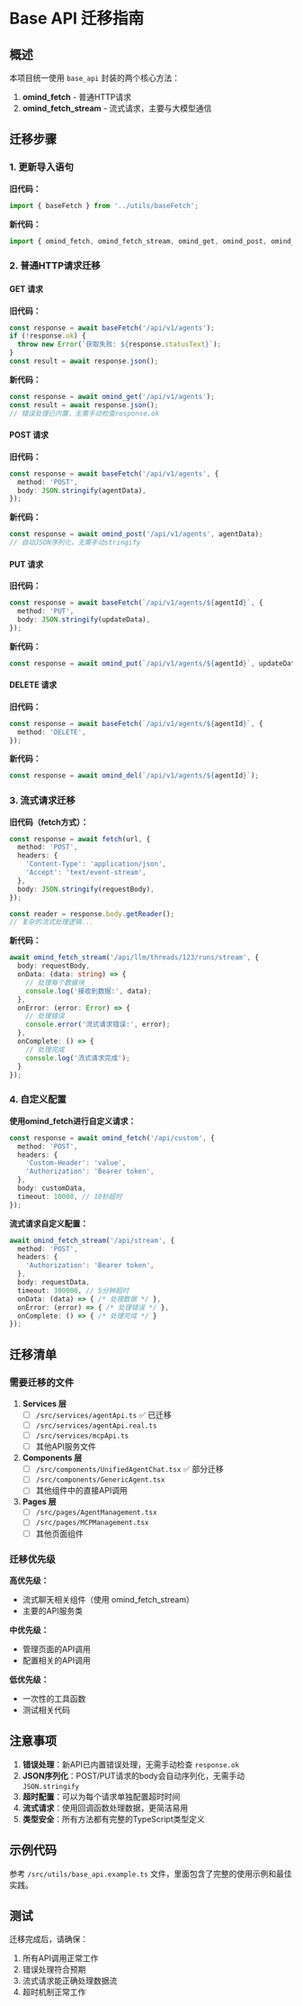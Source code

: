 # Base API 迁移指南

## 概述

本项目统一使用 `base_api` 封装的两个核心方法：
1. **omind_fetch** - 普通HTTP请求
2. **omind_fetch_stream** - 流式请求，主要与大模型通信

## 迁移步骤

### 1. 更新导入语句

**旧代码：**
```typescript
import { baseFetch } from '../utils/baseFetch';
```

**新代码：**
```typescript
import { omind_fetch, omind_fetch_stream, omind_get, omind_post, omind_put, omind_del } from '../utils/base_api';
```

### 2. 普通HTTP请求迁移

#### GET 请求

**旧代码：**
```typescript
const response = await baseFetch('/api/v1/agents');
if (!response.ok) {
  throw new Error(`获取失败: ${response.statusText}`);
}
const result = await response.json();
```

**新代码：**
```typescript
const response = await omind_get('/api/v1/agents');
const result = await response.json();
// 错误处理已内置，无需手动检查response.ok
```

#### POST 请求

**旧代码：**
```typescript
const response = await baseFetch('/api/v1/agents', {
  method: 'POST',
  body: JSON.stringify(agentData),
});
```

**新代码：**
```typescript
const response = await omind_post('/api/v1/agents', agentData);
// 自动JSON序列化，无需手动stringify
```

#### PUT 请求

**旧代码：**
```typescript
const response = await baseFetch(`/api/v1/agents/${agentId}`, {
  method: 'PUT',
  body: JSON.stringify(updateData),
});
```

**新代码：**
```typescript
const response = await omind_put(`/api/v1/agents/${agentId}`, updateData);
```

#### DELETE 请求

**旧代码：**
```typescript
const response = await baseFetch(`/api/v1/agents/${agentId}`, {
  method: 'DELETE',
});
```

**新代码：**
```typescript
const response = await omind_del(`/api/v1/agents/${agentId}`);
```

### 3. 流式请求迁移

**旧代码（fetch方式）：**
```typescript
const response = await fetch(url, {
  method: 'POST',
  headers: {
    'Content-Type': 'application/json',
    'Accept': 'text/event-stream',
  },
  body: JSON.stringify(requestBody),
});

const reader = response.body.getReader();
// 复杂的流式处理逻辑...
```

**新代码：**
```typescript
await omind_fetch_stream('/api/llm/threads/123/runs/stream', {
  body: requestBody,
  onData: (data: string) => {
    // 处理每个数据块
    console.log('接收到数据:', data);
  },
  onError: (error: Error) => {
    // 处理错误
    console.error('流式请求错误:', error);
  },
  onComplete: () => {
    // 处理完成
    console.log('流式请求完成');
  }
});
```

### 4. 自定义配置

**使用omind_fetch进行自定义请求：**
```typescript
const response = await omind_fetch('/api/custom', {
  method: 'POST',
  headers: {
    'Custom-Header': 'value',
    'Authorization': 'Bearer token',
  },
  body: customData,
  timeout: 10000, // 10秒超时
});
```

**流式请求自定义配置：**
```typescript
await omind_fetch_stream('/api/stream', {
  method: 'POST',
  headers: {
    'Authorization': 'Bearer token',
  },
  body: requestData,
  timeout: 300000, // 5分钟超时
  onData: (data) => { /* 处理数据 */ },
  onError: (error) => { /* 处理错误 */ },
  onComplete: () => { /* 处理完成 */ }
});
```

## 迁移清单

### 需要迁移的文件

1. **Services 层**
   - [ ] `/src/services/agentApi.ts` ✅ 已迁移
   - [ ] `/src/services/agentApi.real.ts`
   - [ ] `/src/services/mcpApi.ts`
   - [ ] 其他API服务文件

2. **Components 层**
   - [ ] `/src/components/UnifiedAgentChat.tsx` ✅ 部分迁移
   - [ ] `/src/components/GenericAgent.tsx`
   - [ ] 其他组件中的直接API调用

3. **Pages 层**
   - [ ] `/src/pages/AgentManagement.tsx`
   - [ ] `/src/pages/MCPManagement.tsx`
   - [ ] 其他页面组件

### 迁移优先级

**高优先级：**
- 流式聊天相关组件（使用 omind_fetch_stream）
- 主要的API服务类

**中优先级：**
- 管理页面的API调用
- 配置相关的API调用

**低优先级：**
- 一次性的工具函数
- 测试相关代码

## 注意事项

1. **错误处理**：新API已内置错误处理，无需手动检查 `response.ok`
2. **JSON序列化**：POST/PUT请求的body会自动序列化，无需手动 `JSON.stringify`
3. **超时配置**：可以为每个请求单独配置超时时间
4. **流式请求**：使用回调函数处理数据，更简洁易用
5. **类型安全**：所有方法都有完整的TypeScript类型定义

## 示例代码

参考 `/src/utils/base_api.example.ts` 文件，里面包含了完整的使用示例和最佳实践。

## 测试

迁移完成后，请确保：
1. 所有API调用正常工作
2. 错误处理符合预期
3. 流式请求能正确处理数据流
4. 超时机制正常工作